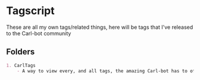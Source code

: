 # Tagscript

These are all my own tags/related things, here will be tags that I've released to the Carl-bot community

## Folders

```md
1. CarlTags
    - A way to view every, and all tags, the amazing Carl-bot has to offer!
```